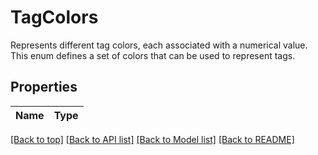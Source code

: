 
# TagColors

Represents different tag colors, each associated with a numerical value.  This enum defines a set of colors that can be used to represent tags.

## Properties

Name | Type
------------ | -------------


[[Back to top]](#) [[Back to API list]](../README.md#api-endpoints) [[Back to Model list]](../README.md#models) [[Back to README]](../README.md)


